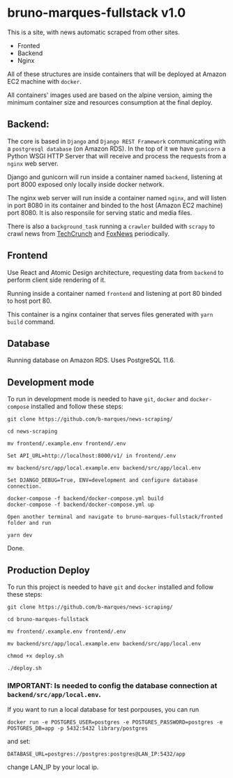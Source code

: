 # bruno-marques-fullstack v1.0

This is a site, with news automatic scraped from other sites.

- Fronted
- Backend
- Nginx

All of these structures are inside containers that will be deployed at Amazon EC2 machine with `docker`.

All containers' images used are based on the alpine version, aiming the minimum container size and resources consumption at the final deploy.

## Backend:

The core is based in `Django` and `Django REST Framework` communicating with a `postgresql database` (on Amazon RDS). In the top of it we have `gunicorn` a Python WSGI HTTP Server that will receive and process the requests from a `nginx` web server.

Django and gunicorn will run inside a container named `backend`, listening at port 8000 exposed only locally inside docker network.

The nginx web server will run inside a container named `nginx`, and will listen in port 8080 in its container and binded to the host (Amazon EC2 machine) port 8080. It is also responsile for serving static and media files.

There is also a `background_task` running a `crawler` builded with `scrapy` to crawl news from [TechCrunch](https://techcrunch.com) and [FoxNews](https://foxnews.com) periodically.

## Frontend

Use React and Atomic Design architecture, requesting data from `backend` to perform client side rendering of it.

Running inside a container named `frontend` and listening at port 80 binded to host port 80.

This container is a nginx container that serves files generated with `yarn build` command.

## Database

Running database on Amazon RDS. Uses PostgreSQL 11.6.

## Development mode

To run in development mode is needed to have `git`, `docker` and `docker-compose` installed and follow these steps:

```
git clone https://github.com/b-marques/news-scraping/

cd news-scraping

mv frontend/.example.env frontend/.env

Set API_URL=http://localhost:8000/v1/ in frontend/.env

mv backend/src/app/local.example.env backend/src/app/local.env

Set DJANGO_DEBUG=True, ENV=development and configure database connection.

docker-compose -f backend/docker-compose.yml build
docker-compose -f backend/docker-compose.yml up

Open another terminal and navigate to bruno-marques-fullstack/fronted folder and run

yarn dev
```

Done.

## Production Deploy

To run this project is needed to have `git` and `docker` installed and follow these steps:

```
git clone https://github.com/b-marques/news-scraping/

cd bruno-marques-fullstack

mv frontend/.example.env frontend/.env

mv backend/src/app/local.example.env backend/src/app/local.env

chmod +x deploy.sh

./deploy.sh
```

### IMPORTANT: Is needed to config the database connection at `backend/src/app/local.env`.

If you want to run a local database for test porpouses, you can run

```
docker run -e POSTGRES_USER=postgres -e POSTGRES_PASSWORD=postgres -e POSTGRES_DB=app -p 5432:5432 library/postgres
```

and set:

`DATABASE_URL=postgres://postgres:postgres@LAN_IP:5432/app`

change LAN_IP by your local ip.
